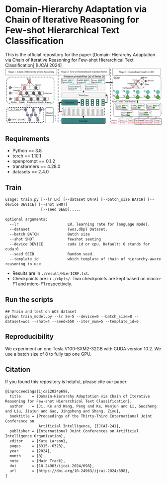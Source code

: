 
# Domain-Hierarchy Adaptation via Chain of Iterative Reasoning for Few-shot Hierarchical Text Classification

This is the official repository for the paper
[Domain-Hierarchy Adaptation via Chain of Iterative Reasoning for Few-shot Hierarchical Text Classification] [IJCAI 2024]
![DataConstruction](./overview.png)
## Requirements

* Python == 3.8
* torch == 1.10.1
* openprompt == 0.1.2
* transformers == 4.28.0
* datasets == 2.4.0

## Train

```
usage: train.py [--lr LR] [--dataset DATA] [--batch_size BATCH] [--device DEVICE] [--shot SHOT]
                [--seed SEED].....

optional arguments:
  --lr                      LR, learning rate for language model.                   
  --dataset                 {wos,dbp} Dataset.
  --batch BATCH             Batch size
  --shot SHOT               fewshot seeting
  --device DEVICE           cuda id or cpu. Default: 0 stands for cuda:0
  --seed SEED               Random seed.
  --template_id             which template of chain of hierarchy-aware reasoning to use
```

- Results are in `./result/HierICRF.txt`.
- Checkpoints are in `./ckpts/`. Two checkpoints are kept based on macro-F1 and micro-F1 respectively.

## Run the scripts
```shell
## Train and test on WOS dataset
python train_model.py --lr 5e-5 --device=0 --batch_size=8 --dataset=wos --shot=4 --seed=550 --iter_num=5 --template_id=6
```

## Reproducibility

We experiment on one Tesla V100-SXM2-32GB with CUDA version $10.2$. We use a batch size of $8$ to fully tap one GPU.

## Citation
If you found this repository is helpful, please cite our paper:
```
@inproceedings{ijcai2024p698,
  title     = {Domain-Hierarchy Adaptation via Chain of Iterative Reasoning for Few-shot Hierarchical Text Classification},
  author    = {Ji, Ke and Wang, Peng and Ke, Wenjun and Li, Guozheng and Liu, Jiajun and Gao, Jingsheng and Shang, Ziyu},
  booktitle = {Proceedings of the Thirty-Third International Joint Conference on
               Artificial Intelligence, {IJCAI-24}},
  publisher = {International Joint Conferences on Artificial Intelligence Organization},
  editor    = {Kate Larson},
  pages     = {6315--6323},
  year      = {2024},
  month     = {8},
  note      = {Main Track},
  doi       = {10.24963/ijcai.2024/698},
  url       = {https://doi.org/10.24963/ijcai.2024/698},
}

```
